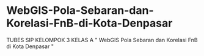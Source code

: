 # WebGIS-Pola-Sebaran-dan-Korelasi-FnB-di-Kota-Denpasar
TUBES SIP KELOMPOK 3 KELAS A " WebGIS Pola Sebaran dan Korelasi FnB di Kota Denpasar "
